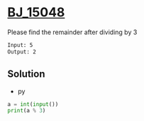 # [BJ_15048](https://acmicpc.net/problem/15048)

Please find the remainder after dividing by 3

```txt
Input: 5
Output: 2
```

## Solution

* py

```py
a = int(input())
print(a % 3)
```
